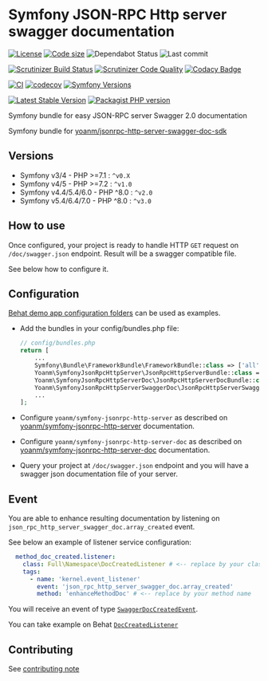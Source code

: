 # Symfony JSON-RPC Http server swagger documentation

[![License](https://img.shields.io/github/license/yoanm/symfony-jsonrpc-http-server-swagger-doc.svg)](https://github.com/yoanm/symfony-jsonrpc-http-server-swagger-doc)
[![Code size](https://img.shields.io/github/languages/code-size/yoanm/symfony-jsonrpc-http-server-swagger-doc.svg)](https://github.com/yoanm/symfony-jsonrpc-http-server-swagger-doc)
![Dependabot Status](https://flat.badgen.net/github/dependabot/yoanm/symfony-jsonrpc-http-server-swagger-doc)
![Last commit](https://badgen.net/github/last-commit/yoanm/symfony-jsonrpc-http-server-swagger-doc)

[![Scrutinizer Build Status](https://img.shields.io/scrutinizer/build/g/yoanm/symfony-jsonrpc-http-server-swagger-doc.svg?label=Scrutinizer\&logo=scrutinizer)](https://scrutinizer-ci.com/g/yoanm/symfony-jsonrpc-http-server-swagger-doc/build-status/master)
[![Scrutinizer Code Quality](https://img.shields.io/scrutinizer/g/yoanm/symfony-jsonrpc-http-server-swagger-doc/master.svg?logo=scrutinizer)](https://scrutinizer-ci.com/g/yoanm/symfony-jsonrpc-http-server-swagger-doc/?branch=master)
[![Codacy Badge](https://app.codacy.com/project/badge/Grade/e50269d2b7bc465fa43a9f9000bc5f06)](https://app.codacy.com/gh/yoanm/symfony-jsonrpc-http-server-swagger-doc/dashboard?utm_source=gh\&utm_medium=referral\&utm_content=\&utm_campaign=Badge_grade)

[![CI](https://github.com/yoanm/symfony-jsonrpc-http-server-swagger-doc/actions/workflows/CI.yml/badge.svg?branch=master)](https://github.com/yoanm/symfony-jsonrpc-http-server-swagger-doc/actions/workflows/CI.yml)
[![codecov](https://codecov.io/gh/yoanm/symfony-jsonrpc-http-server-swagger-doc/branch/master/graph/badge.svg?token=NHdwEBUFK5)](https://codecov.io/gh/yoanm/symfony-jsonrpc-http-server-swagger-doc)
[![Symfony Versions](https://img.shields.io/badge/Symfony-v5.4%20%2F%20v6.4%20%2F%20v7.x-8892BF.svg?logo=github)](https://symfony.com/)

[![Latest Stable Version](https://img.shields.io/packagist/v/yoanm/symfony-jsonrpc-http-server-swagger-doc.svg)](https://packagist.org/packages/yoanm/symfony-jsonrpc-http-server-swagger-doc)
[![Packagist PHP version](https://img.shields.io/packagist/php-v/yoanm/symfony-jsonrpc-http-server-swagger-doc.svg)](https://packagist.org/packages/yoanm/symfony-jsonrpc-http-server-swagger-doc)

Symfony bundle for easy JSON-RPC server Swagger 2.0 documentation

Symfony bundle for [yoanm/jsonrpc-http-server-swagger-doc-sdk](https://github.com/yoanm/php-jsonrpc-http-server-swagger-doc-sdk)

## Versions

* Symfony v3/4 - PHP >=7.1 : `^v0.X`
* Symfony v4/5 - PHP >=7.2 : `^v1.0`
* Symfony v4.4/5.4/6.0 - PHP ^8.0 : `^v2.0`
* Symfony v5.4/6.4/7.0 - PHP ^8.0 : `^v3.0`

## How to use

Once configured, your project is ready to handle HTTP `GET` request on `/doc/swagger.json` endpoint. Result will be a swagger compatible file.

See below how to configure it.

## Configuration

[Behat demo app configuration folders](./features/demo_app) can be used as examples.

* Add the bundles in your config/bundles.php file:
  ```php
  // config/bundles.php
  return [
      ...
      Symfony\Bundle\FrameworkBundle\FrameworkBundle::class => ['all' => true],
      Yoanm\SymfonyJsonRpcHttpServer\JsonRpcHttpServerBundle::class => ['all' => true],
      Yoanm\SymfonyJsonRpcHttpServerDoc\JsonRpcHttpServerDocBundle::class => ['all' => true],
      Yoanm\SymfonyJsonRpcHttpServerSwaggerDoc\JsonRpcHttpServerSwaggerDocBundle::class => ['all' => true],
      ...
  ];
  ```

* Configure `yoanm/symfony-jsonrpc-http-server` as described on [yoanm/symfony-jsonrpc-http-server](https://github.com/yoanm/symfony-jsonrpc-http-server) documentation.

* Configure `yoanm/symfony-jsonrpc-http-server-doc` as described on [yoanm/symfony-jsonrpc-http-server-doc](https://github.com/yoanm/symfony-jsonrpc-http-server-doc) documentation.

* Query your project at `/doc/swagger.json` endpoint and you will have a swagger json documentation file of your server.

## Event

You are able to enhance resulting documentation by listening on `json_rpc_http_server_swagger_doc.array_created` event.

See below an example of listener service configuration:

```yaml
  method_doc_created.listener:
    class: Full\Namespace\DocCreatedListener # <-- replace by your class name
    tags:
      - name: 'kernel.event_listener'
        event: 'json_rpc_http_server_swagger_doc.array_created'
        method: 'enhanceMethodDoc' # <-- replace by your method name
```

You will receive an event of type [`SwaggerDocCreatedEvent`](./src/Event/SwaggerDocCreatedEvent.php).

You can take example on Behat [`DocCreatedListener`](./features/demo_app/src/Listener/DocCreatedListener.php)

## Contributing

See [contributing note](./CONTRIBUTING.md)
